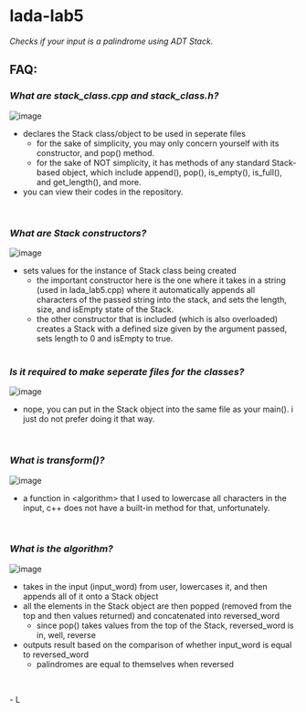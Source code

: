 # lada-lab5
*Checks if your input is a palindrome using ADT Stack.*

## FAQ:

### *What are stack_class.cpp and stack_class.h?*
![image](https://user-images.githubusercontent.com/116419708/225888944-8c2d110f-4fd7-4faf-adad-c992ac477a98.png)
  - declares the Stack class/object to be used in seperate files
    - for the sake of simplicity, you may only concern yourself with its constructor, and pop() method.
    - for the sake of NOT simplicity, it has methods of any standard Stack-based object, which include append(), pop(), is_empty(), is_full(), and get_length(), and 
      more.
  - you can view their codes in the repository.
  <br>
  
  
### *What are Stack constructors?*
![image](https://user-images.githubusercontent.com/116419708/225889107-b94c7436-19e3-4afe-9dc3-2f5826468d2a.png)
  - sets values for the instance of Stack class being created
    - the important constructor here is the one where it takes in a string (used in lada_lab5.cpp) where it automatically appends all characters of the
      passed string into the stack, and sets the length, size, and isEmpty state of the Stack.
    - the other constructor that is included (which is also overloaded) creates a Stack with a defined size given by the argument passed, sets length to 0 and isEmpty
      to true.
    <br>
      
      
### *Is it required to make seperate files for the classes?*
![image](https://user-images.githubusercontent.com/116419708/225889325-3057d597-b1ee-41ff-aa73-2502a2fd31ba.png)
  - nope, you can put in the Stack object into the same file as your main(). i just do not prefer doing it that way.
  <br>
      
      
### *What is transform()?*
![image](https://user-images.githubusercontent.com/116419708/225888864-7b35b03f-6239-48a1-b409-341896b7aec5.png)
  - a function in \<algorithm\> that I used to lowercase all characters in the input, c++ does not have a built-in method for that, unfortunately.
  <br>


### *What is the algorithm?*
![image](https://user-images.githubusercontent.com/116419708/225889459-7f4af727-0399-446c-b7dc-d3aba61ec198.png)
  - takes in the input (input_word) from user, lowercases it, and then appends all of it onto a Stack object
  - all the elements in the Stack object are then popped (removed from the top and then values returned) and concatenated into reversed_word
    - since pop() takes values from the top of the Stack, reversed_word is in, well, reverse
  - outputs result based on the comparison of whether input_word is equal to reversed_word
    - palindromes are equal to themselves when reversed
  <br>

\- L
